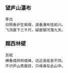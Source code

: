 ### 望庐山瀑布
```
李白
日照香炉生紫烟，遥看瀑布挂前川。
飞流直下三千尺，疑是银河落九天。
```
### 题西林壁
```
苏轼
横看成岭侧成峰，远近高低各不同。
不识庐山真面目，只缘身在此山中。
```
